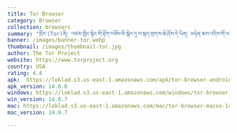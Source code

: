 ```yaml
---
title: Tor Browser
category: Browser
collection: browsers
summary: "ཁྲོར་(Tor)ནི། ་འཛམ་གླིང་སྟེང་གི་རྟོག་བཟོས་མི་སྒེར་དྲ་བ་སྐད་གྲགས་ཆེ་ཤོས་དེ་ཡིན། མཉེན་ཆས་འདིས་གོ་ལའི་ཁྱོན་ཡོངས་ཀྱི་རྩིས་འཁོར་སྟོང་ཕྲག་མང་པོ་དང་འབྲེལ་མཐུད་བྱས་ཏེ། ཙོང་གི་ཤུན་ལྤགས་ལྟར་རིམ་བརྩེགས་བྱེད་ཀྱི་ཡོད་པས། ཁྱེད་རང་མི་གཞན་གྱིས་དྲ་ཐོག་ནས་རྗེས་འདེེད་གཏོང་མི་ནུས།"
banner: /images/banner-tor.webp
thumbnail: /images/thumbnail-tor.jpg
author: The Tor Project
website: https://www.torproject.org
country: USA
rating: 4.4
apk:  https://loklad.s3.us-east-1.amazonaws.com/apk/tor-browser-android-aarch64-14.0.7.apk
apk_version: 14.0.6
windows: https://loklad.s3.us-east-1.amazonaws.com/windows/tor-browser-windows-x86_64-portable-14.0.7.exe
win_version: 14.0.7
mac: https://loklad.s3.us-east-1.amazonaws.com/mac/tor-browser-macos-14.0.7.dmg
mac_version: 14.0.7

---
```

